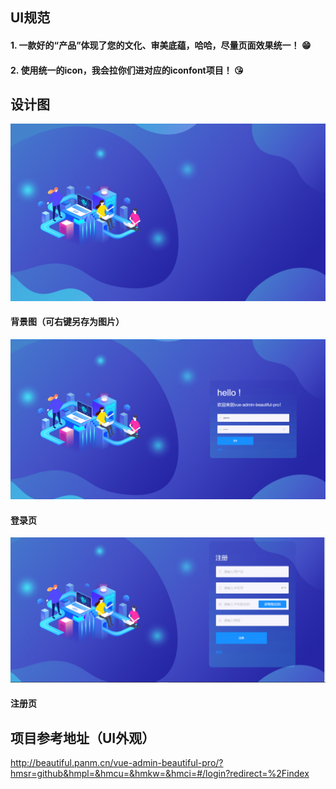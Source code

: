 ## UI规范
#### 1. 一款好的“产品”体现了您的文化、审美底蕴，哈哈，尽量页面效果统一！ :grin:
#### 2. 使用统一的icon，我会拉你们进对应的iconfont项目！ :kissing_heart:

## 设计图

![Screen shot](./images/bg.png)
#### 背景图（可右键另存为图片）
![Screen shot](./images/login.png)
#### 登录页
![Screen shot](./images/register.png)
#### 注册页

## 项目参考地址（UI外观）
http://beautiful.panm.cn/vue-admin-beautiful-pro/?hmsr=github&hmpl=&hmcu=&hmkw=&hmci=#/login?redirect=%2Findex